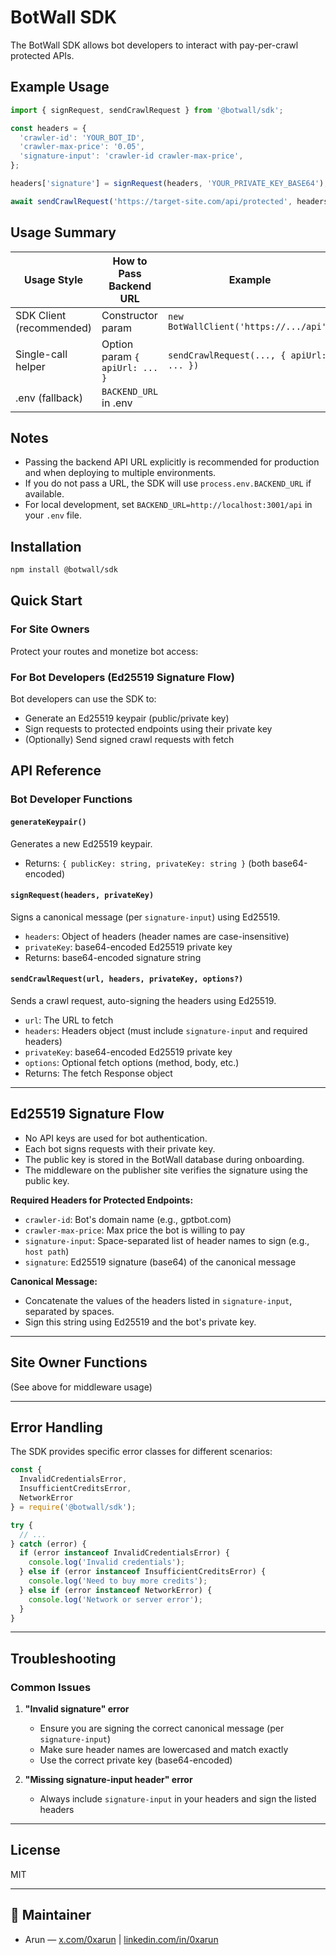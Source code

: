 # BotWall SDK

The BotWall SDK allows bot developers to interact with pay-per-crawl protected APIs.


## Example Usage

```js
import { signRequest, sendCrawlRequest } from '@botwall/sdk';

const headers = {
  'crawler-id': 'YOUR_BOT_ID',
  'crawler-max-price': '0.05',
  'signature-input': 'crawler-id crawler-max-price',
};

headers['signature'] = signRequest(headers, 'YOUR_PRIVATE_KEY_BASE64');

await sendCrawlRequest('https://target-site.com/api/protected', headers);
```

## Usage Summary

| Usage Style                | How to Pass Backend URL                | Example                                 |
|----------------------------|----------------------------------------|-----------------------------------------|
| SDK Client (recommended)   | Constructor param                      | `new BotWallClient('https://.../api')`  |
| Single-call helper         | Option param `{ apiUrl: ... }`         | `sendCrawlRequest(..., { apiUrl: ... })`|
| .env (fallback)            | `BACKEND_URL` in .env                  |                                         |

## Notes
- Passing the backend API URL explicitly is recommended for production and when deploying to multiple environments.
- If you do not pass a URL, the SDK will use `process.env.BACKEND_URL` if available.
- For local development, set `BACKEND_URL=http://localhost:3001/api` in your `.env` file.

## Installation

```bash
npm install @botwall/sdk
```

## Quick Start

### For Site Owners

Protect your routes and monetize bot access:


### For Bot Developers (Ed25519 Signature Flow)

Bot developers can use the SDK to:
- Generate an Ed25519 keypair (public/private key)
- Sign requests to protected endpoints using their private key
- (Optionally) Send signed crawl requests with fetch


## API Reference

### Bot Developer Functions

#### `generateKeypair()`
Generates a new Ed25519 keypair.
- Returns: `{ publicKey: string, privateKey: string }` (both base64-encoded)

#### `signRequest(headers, privateKey)`
Signs a canonical message (per `signature-input`) using Ed25519.
- `headers`: Object of headers (header names are case-insensitive)
- `privateKey`: base64-encoded Ed25519 private key
- Returns: base64-encoded signature string

#### `sendCrawlRequest(url, headers, privateKey, options?)`
Sends a crawl request, auto-signing the headers using Ed25519.
- `url`: The URL to fetch
- `headers`: Headers object (must include `signature-input` and required headers)
- `privateKey`: base64-encoded Ed25519 private key
- `options`: Optional fetch options (method, body, etc.)
- Returns: The fetch Response object

---

## Ed25519 Signature Flow

- No API keys are used for bot authentication.
- Each bot signs requests with their private key.
- The public key is stored in the BotWall database during onboarding.
- The middleware on the publisher site verifies the signature using the public key.

**Required Headers for Protected Endpoints:**
- `crawler-id`: Bot's domain name (e.g., gptbot.com)
- `crawler-max-price`: Max price the bot is willing to pay
- `signature-input`: Space-separated list of header names to sign (e.g., `host path`)
- `signature`: Ed25519 signature (base64) of the canonical message

**Canonical Message:**
- Concatenate the values of the headers listed in `signature-input`, separated by spaces.
- Sign this string using Ed25519 and the bot's private key.

---

## Site Owner Functions

(See above for middleware usage)

---

## Error Handling

The SDK provides specific error classes for different scenarios:

```javascript
const { 
  InvalidCredentialsError, 
  InsufficientCreditsError, 
  NetworkError 
} = require('@botwall/sdk');

try {
  // ...
} catch (error) {
  if (error instanceof InvalidCredentialsError) {
    console.log('Invalid credentials');
  } else if (error instanceof InsufficientCreditsError) {
    console.log('Need to buy more credits');
  } else if (error instanceof NetworkError) {
    console.log('Network or server error');
  }
}
```

---

## Troubleshooting

### Common Issues

1. **"Invalid signature" error**
   - Ensure you are signing the correct canonical message (per `signature-input`)
   - Make sure header names are lowercased and match exactly
   - Use the correct private key (base64-encoded)

2. **"Missing signature-input header" error**
   - Always include `signature-input` in your headers and sign the listed headers

---

## License

MIT 

---

## 👤 Maintainer
- Arun — [x.com/0xarun](https://x.com/0xarun) | [linkedin.com/in/0xarun](https://linkedin.com/in/0xarun) 